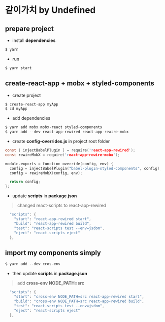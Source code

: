 # 같이가치 by Undefined

## prepare project

* install **dependencies**

```c
$ yarn
```

* run

```c
$ yarn start
```

## create-react-app + mobx + styled-components

* create project

```c
$ create-react-app myApp
$ cd myApp
```

* add dependencies

```c
$ yarn add mobx mobx-react styled-components
$ yarn add --dev react-app-rewired react-app-rewire-mobx
```

* create **config-overrides.js** in project root folder

```c
const { injectBabelPlugin } = require('react-app-rewired');
const rewireMobX = require('react-app-rewire-mobx');

module.exports = function override(config, env) {
  config = injectBabelPlugin("babel-plugin-styled-components", config);
  config = rewireMobX(config, env);

  return config;
};
```

* update **scripts** in **package.json**

> changed react-scripts to react-app-rewired

```c
  "scripts": {
    "start": "react-app-rewired start",
    "build": "react-app-rewired build",
    "test": "react-scripts test --env=jsdom",
    "eject": "react-scripts eject"
  },
```

## import my components simply

```c
$ yarn add --dev cros-env
```

* then update **scripts** in **package.json**

> add **cross-env NODE_PATH=src**

```c
  "scripts": {
    "start": "cross-env NODE_PATH=src react-app-rewired start",
    "build": "cross-env NODE_PATH=src react-app-rewired build",
    "test": "react-scripts test --env=jsdom",
    "eject": "react-scripts eject"
  },
```